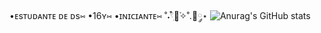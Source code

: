 •ᴇsᴛᴜᴅᴀɴᴛᴇ ᴅᴇ ᴅs⑅
•16ʏ⑅
•ɪɴɪᴄɪᴀɴᴛᴇ⑅
˚˖𓍢ִ໋🌷͙֒✧˚.🎀༘⋆
![Anurag's GitHub stats](https://github-readme-stats.vercel.app/api?username=katkahh&_icons=true&bg_color=fa8fb1)
